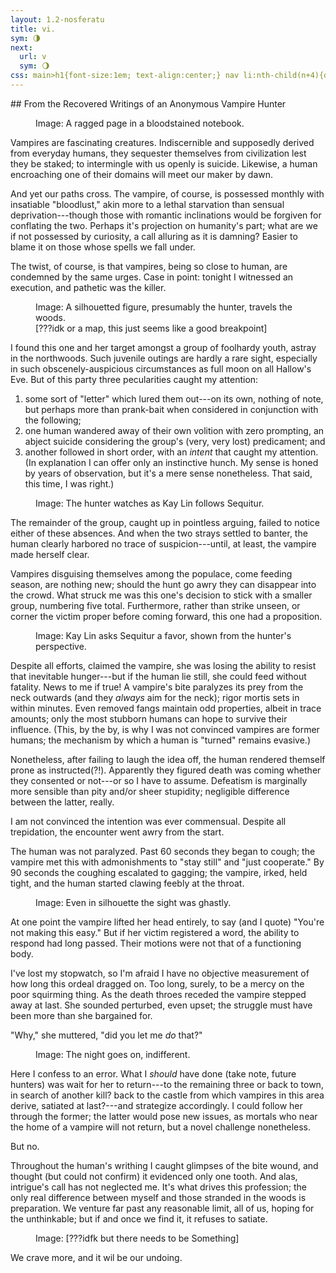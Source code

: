 ```yaml
---
layout: 1.2-nosferatu
title: vi.
sym: 🌗︎
next:
  url: v
  sym: 🌖︎
css: main>h1{font-size:1em; text-align:center;} nav li:nth-child(n+4){display:none;} header h2{color:#404040;} nav li:nth-child(3){color:#808080;} main h2{font-style:italic; font-weight:normal; font-size:1.5em; text-transform:lowercase; text-align:right;} @media only screen and (min-width:425px){h2 span{display:inline-block;}} figure:first-of-type figcaption{max-width:400px;} figcaption{text-align:center;} .block{max-width:400px;}
---
```

<div class="book" markdown="1">
## <span>From the Recovered Writings of</span> <span>an Anonymous Vampire Hunter</span>
<figure><img src="https://via.placeholder.com/400x300.png" alt=""/>
<figcaption><span class="x">Image: </span>A ragged page in a bloodstained notebook.</figcaption></figure>

Vampires are fascinating creatures. Indiscernible and supposedly derived from everyday humans, they sequester themselves from civilization lest they be staked; to intermingle with us openly is suicide. Likewise, a human encroaching one of their domains will meet our maker by dawn.

And yet our paths cross. The vampire, of course, is possessed monthly with insatiable "bloodlust," akin more to a lethal starvation than sensual deprivation---though those with romantic inclinations would be forgiven for conflating the two. Perhaps it's projection on humanity's part; what are we if not possessed by curiosity, a call alluring as it is damning? Easier to blame it on those whose spells we fall under.

The twist, of course, is that vampires, being so close to human, are condemned by the same urges. Case in point: tonight I witnessed an execution, and pathetic was the killer.

<figure><img src="https://via.placeholder.com/400x300.png" alt=""/>
<figcaption><span class="x">Image: </span>A silhouetted figure, presumably the hunter, travels the woods.<br/>[???idk or a map, this just seems like a good breakpoint]</figcaption></figure>

I found this one and her target amongst a group of foolhardy youth, astray in the northwoods. Such juvenile outings are hardly a rare sight, especially in such obscenely-auspicious circumstances as full moon on all Hallow's Eve. But of this party three pecularities caught my attention:

1. some sort of "letter" which lured them out---on its own, nothing of note, but perhaps more than prank-bait when considered in conjunction with the following;
1. one human wandered away of their own volition with zero prompting, an abject suicide considering the group's (very, very lost) predicament; and
1. another followed in short order, with an *intent* that caught my attention. (In explanation I can offer only an instinctive hunch. My sense is honed by years of observation, but it's a mere sense nonetheless. That said, this time, I was right.)

<figure><img src="https://via.placeholder.com/400x300.png" alt=""/>
<figcaption><span class="x">Image: </span>The hunter watches as Kay Lin follows Sequitur.</figcaption></figure>

The remainder of the group, caught up in pointless arguing, failed to notice either of these absences. And when the two strays settled to banter, the human clearly harbored no trace of suspicion---until, at least, the vampire made herself clear.

Vampires disguising themselves among the populace, come feeding season, are nothing new; should the hunt go awry they can disappear into the crowd. What struck me was this one's decision to stick with a smaller group, numbering five total. Furthermore, rather than strike unseen, or corner the victim proper before coming forward, this one had a proposition.

<figure><img src="https://via.placeholder.com/400x300.png" alt=""/>
<figcaption><span class="x">Image: </span>Kay Lin asks Sequitur a favor, shown from the hunter's perspective.</figcaption></figure>

Despite all efforts, claimed the vampire, she was losing the ability to resist that inevitable hunger---but if the human lie still, she could feed without fatality. News to me if true! A vampire's bite paralyzes its prey from the neck outwards (and they *always* aim for the neck); rigor mortis sets in within minutes. Even removed fangs maintain odd properties, albeit in trace amounts; only the most stubborn humans can hope to survive their influence. (This, by the by, is why I was not convinced vampires are former humans; the mechanism by which a human is "turned" remains evasive.)

Nonetheless, after failing to laugh the idea off, the human rendered themself prone as instructed(?!). Apparently they figured death was coming whether they consented or not---or so I have to assume. Defeatism is marginally more sensible than pity and/or sheer stupidity; negligible difference between the latter, really.

I am not convinced the intention was ever commensual. Despite all trepidation, the encounter went awry from the start.

The human was not paralyzed. Past 60 seconds they began to cough; the vampire met this with admonishments to "stay still" and "just cooperate." By 90 seconds the coughing escalated to gagging; the vampire, irked, held tight, and the human started clawing feebly at the throat.

<figure><img src="https://via.placeholder.com/400x300.png" alt=""/>
<figcaption><span class="x">Image: </span>Even in silhouette the sight was ghastly.</figcaption></figure>

At one point the vampire lifted her head entirely, to say (and I quote) "You're not making this easy." But if her victim registered a word, the ability to respond had long passed. Their motions were not that of a functioning body.

I've lost my stopwatch, so I'm afraid I have no objective measurement of how long this ordeal dragged on. Too long, surely, to be a mercy on the poor squirming thing. As the death throes receded the vampire stepped away at last. She sounded perturbed, even upset; the struggle must have been more than she bargained for.

"Why," she muttered, "did you let me *do* that?"

<figure><img src="https://via.placeholder.com/600x150.png" alt=""/>
<figcaption><span class="x">Image: </span>The night goes on, indifferent.</figcaption></figure>

Here I confess to an error. What I *should* have done (take note, future hunters) was wait for her to return---to the remaining three or back to town, in search of another kill? back to the castle from which vampires in this area derive, satiated at last?---and strategize accordingly. I could follow her through the former; the latter would pose new issues, as mortals who near the home of a vampire will not return, but a novel challenge nonetheless.

But no.

Throughout the human's writhing I caught glimpses of the bite wound, and thought (but could not confirm) it evidenced only one tooth. And alas, intrigue's call has not neglected me. It's what drives this profession; the only real difference between myself and those stranded in the woods is preparation. We venture far past any reasonable limit, all of us, hoping for the unthinkable; but if and once we find it, it refuses to satiate.

<figure><img src="https://via.placeholder.com/400x300.png" alt=""/>
<figcaption><span class="x">Image: </span>[???idfk but there needs to be Something]</figcaption></figure>

We crave more, and it wil be our undoing.
</div>
